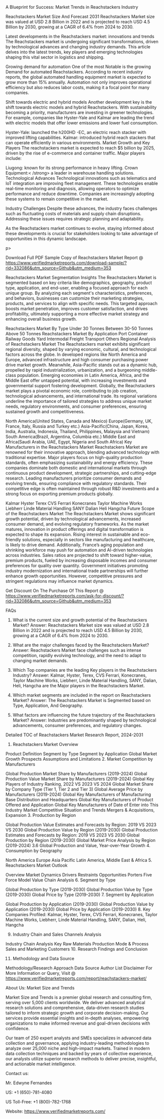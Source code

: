 A Blueprint for Success: Market Trends in Reachstackers Industry


Reachstackers Market Size And Forecast 2031
Reachstackers Market size was valued at USD 2.8 Billion in 2022 and is projected to reach USD 4.5 Billion by 2030, growing at a CAGR of 6.4% from 2024 to 2030.

Latest developments in the Reachstackers market: innovations and trends
The Reachstackers market is undergoing significant transformations, driven by technological advances and changing industry demands. This article delves into the latest trends, key players and emerging technologies shaping this vital sector in logistics and shipping.

Growing demand for automation
One of the most Notable is the growing Demand for automated Reachstackers. According to recent industry reports, the global automated handling equipment market is expected to grow more than 15% annually. Automation not only improves operational efficiency but also reduces labor costs, making it a focal point for many companies.

Shift towards electric and hybrid models
Another development key is the shift towards electric models and hybrid Reachstackers. With sustainability becoming a priority, manufacturers are investing in greener technologies. For example, companies like Hyster-Yale and Kalmar are leading the trend with electric models that offer lower emissions and lower fuel consumption.

Hyster-Yale: launched the h200HD -EC, an electric reach stacker with improved lifting capabilities.
Kalmar: introduced hybrid reach stackers that can operate efficiently in various environments.
Market Growth and Key Players
The reachstackers market is expected to reach $5 billion by 2025, driven by the rise of e-commerce and container traffic. Major players include:

Liugong: known for its strong performance in heavy lifting.
Crown Equipment:< /strong> a leader in warehouse handling solutions.
Technological Advances
Technological innovations such as telematics and IoT integration are improving fleet management. These technologies enable real-time monitoring and diagnosis, allowing operators to optimize performance and reduce downtime. Companies are increasingly adopting these systems to remain competitive in the market.

Industry Challenges
Despite these advances, the industry faces challenges such as fluctuating costs of materials and supply chain disruptions. Addressing these issues requires strategic planning and adaptability.

As the Reachstackers market continues to evolve, staying informed about these developments is crucial for stakeholders looking to take advantage of opportunities in this dynamic landscape.

p>

Download Full PDF Sample Copy of Reachstackers Market Report @ https://www.verifiedmarketreports.com/download-sample/?rid=332086&utm_source=Github&utm_medium=353

Reachstackers Market Segmentation Insights
The Reachstackers Market is segmented based on key criteria like demographics, geography, product type, application, and end-user, enabling a focused approach for each unique group. By analyzing each segment's characteristics, preferences, and behaviors, businesses can customize their marketing strategies, products, and services to align with specific needs. This targeted approach boosts market penetration, improves customer satisfaction, and drives profitability, ultimately supporting a more effective market strategy and enhancing overall business growth.

Reachstackers Market By Type
Under 30 Tonnes
Between 30-50 Tonnes
Above 50 Tonnes
Reachstackers Market By Application
Port Container
Railway Goods Yard
Intermodal Freight Transport
Others
Regional Analysis of Reachstackers Market
The Reachstackers market exhibits significant regional diversity, shaped by varying economic, cultural, and technological factors across the globe. In developed regions like North America and Europe, advanced infrastructure and high consumer purchasing power drive market growth. Meanwhile, Asia-Pacific stands out as a dynamic hub, propelled by rapid industrialization, urbanization, and a burgeoning middle-class population. Emerging economies in Latin America, Africa, and the Middle East offer untapped potential, with increasing investments and governmental support fostering development. Globally, the Reachstackers market plays a pivotal economic role, contributing to job creation, technological advancements, and international trade. Its regional variations underline the importance of tailored strategies to address unique market needs, regulatory environments, and consumer preferences, ensuring sustained growth and competitiveness.

North America(United States, Canada and Mexico)
Europe(Germany, UK, France, Italy, Russia and Turkey etc.)
Asia-Pacific(China, Japan, Korea, India, Australia, Indonesia, Thailand, Philippines, Malaysia and Vietnam)
South America(Brazil, Argentina, Columbia etc.)
Middle East and Africa(Saudi Arabia, UAE, Egypt, Nigeria and South Africa)
Key Manufacturers in the Reachstackers Market
Reachstackers Market are renowned for their innovative approach, blending advanced technology with traditional expertise. Major players focus on high-quality production standards, often emphasizing sustainability and energy efficiency. These companies dominate both domestic and international markets through continuous product development, strategic partnerships, and cutting-edge research. Leading manufacturers prioritize consumer demands and evolving trends, ensuring compliance with regulatory standards. Their competitive edge is often maintained through robust R&D investments and a strong focus on exporting premium products globally.

Kalmar
Hyster
Terex
CVS Ferrari
Konecranes
Taylor Machine Works
Liebherr
Linde Material Handling
SANY
Dalian
Heli
Hangcha
Future Scope of the Reachstackers Market
The Reachstackers Market shows significant growth potential, driven by technological advancements, increased consumer demand, and evolving regulatory frameworks. As the market matures, innovation in product offerings and digital transformation is expected to shape its expansion. Rising interest in sustainable and eco-friendly solutions, especially in sectors like manufacturing and healthcare, is likely to drive demand. Additionally, France’s aging population and shrinking workforce may push for automation and AI-driven technologies across industries. Sales ratios are projected to shift toward higher-value, premium products, fueled by increasing disposable incomes and consumer preferences for quality over quantity. Government initiatives promoting industry modernization and international trade partnerships will further enhance growth opportunities. However, competitive pressures and stringent regulations may influence market dynamics.

Get Discount On The Purchase Of This Report @ https://www.verifiedmarketreports.com/ask-for-discount/?rid=332086&utm_source=Github&utm_medium=353

FAQs
1. What is the current size and growth potential of the Reachstackers Market?
Answer: Reachstackers Market size was valued at USD 2.8 Billion in 2022 and is projected to reach USD 4.5 Billion by 2030, growing at a CAGR of 6.4% from 2024 to 2030.

2. What are the major challenges faced by the Reachstackers Market?
Answer: Reachstackers Market face challenges such as intense competition, rapidly evolving technology, and the need to adapt to changing market demands.

3. Which Top companies are the leading Key players in the Reachstackers Industry?
Answer: Kalmar, Hyster, Terex, CVS Ferrari, Konecranes, Taylor Machine Works, Liebherr, Linde Material Handling, SANY, Dalian, Heli, Hangcha are the Major players in the Reachstackers Market.

4. Which market segments are included in the report on Reachstackers Market?
Answer: The Reachstackers Market is Segmented based on Type, Application, And Geography.

5. What factors are influencing the future trajectory of the Reachstackers Market?
Answer: Industries are predominantly shaped by technological advancements, consumer preferences, and regulatory changes.

Detailed TOC of Reachstackers Market Research Report, 2024-2031
1. Reachstackers Market Overview

Product Definition
Segment by Type
Segment by Application
Global Market Growth Prospects
Assumptions and Limitations
2. Market Competition by Manufacturers

Global Production Market Share by Manufacturers (2019-2024)
Global Production Value Market Share by Manufacturers (2019-2024)
Global Key Players of Industry Ranking, 2022 VS 2023 VS 2024
Global Market Share by Company Type (Tier 1, Tier 2 and Tier 3)
Global Average Price by Manufacturers (2019-2024)
Global Key Manufacturers of Manufacturing Base Distribution and Headquarters
Global Key Manufacturers of Product Offered and Application
Global Key Manufacturers of Date of Enter into This Industry
Market Competitive Situation and Trends
Mergers & Acquisitions, Expansion
3. Production by Region

Global Production Value Estimates and Forecasts by Region: 2019 VS 2023 VS 2030
Global Production Value by Region (2019-2030)
Global Production Estimates and Forecasts by Region: 2019 VS 2023 VS 2030
Global Production by Region (2019-2030)
Global Market Price Analysis by Region (2019-2024) 3.6 Global Production and Value, Year-over-Year Growth
4. Consumption by Geography

North America
Europe
Asia Pacific
Latin America, Middle East & Africa
5. Reachstackers Market Outlook

Overview
Market Dynamics
Drivers
Restraints
Opportunities
Porters Five Force Model
Value Chain Analysis 
6. Segment by Type

Global Production by Type (2019-2030)
Global Production Value by Type (2019-2030)
Global Price by Type (2019-2030)
7. Segment by Application

Global Production by Application (2019-2030)
Global Production Value by Application (2019-2030)
Global Price by Application (2019-2030)
8. Key Companies Profiled: Kalmar, Hyster, Terex, CVS Ferrari, Konecranes, Taylor Machine Works, Liebherr, Linde Material Handling, SANY, Dalian, Heli, Hangcha

9. Industry Chain and Sales Channels Analysis

Industry Chain Analysis
Key Raw Materials
Production Mode & Process
Sales and Marketing
Customers
10. Research Findings and Conclusion

11. Methodology and Data Source

Methodology/Research Approach
Data Source
Author List
Disclaimer
For More Information or Query, Visit @ https://www.verifiedmarketreports.com/report/reachstackers-market/

About Us: Market Size and Trends

Market Size and Trends is a premier global research and consulting firm, serving over 5,000 clients worldwide. We deliver advanced analytical research solutions and comprehensive, data-driven research studies tailored to inform strategic growth and corporate decision-making. Our services provide essential insights and in-depth analyses, empowering organizations to make informed revenue and goal-driven decisions with confidence.

Our team of 250 expert analysts and SMEs specializes in advanced data collection and governance, applying industry-leading methodologies to analyze over 25,000 niche and high-impact markets. Trained in modern data collection techniques and backed by years of collective experience, our analysts utilize superior research methods to deliver precise, insightful, and actionable market intelligence.

Contact us:

Mr. Edwyne Fernandes

US: +1 (650)-781-4080

US Toll-Free: +1 (800)-782-1768

Website: https://www.verifiedmarketreports.com/
